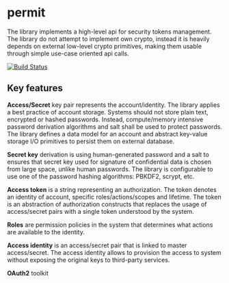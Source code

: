 # permit

The library implements a high-level api for security tokens management. The library do not attempt to implement own crypto, instead it is heavily depends on external low-level crypto primitives, making them usable through simple use-case oriented api calls.

[![Build Status](https://secure.travis-ci.org/fogfish/permit.svg?branch=master)](http://travis-ci.org/fogfish/permit)


## Key features 

**Access/Secret** key pair represents the account/identity. The library applies a best practice of account storage. Systems should not store plain text, encrypted or hashed passwords. Instead, compute/memory intensive password derivation algorithms and salt shall be used to protect passwords. The library defines a data model for an account and abstract key-value storage I/O primitives to persist them on external database.  

**Secret key** derivation is using human-generated password and a salt to ensures that secret key used for signature of confidential data is chosen from large space, unlike human passwords. The library is configurable to use one of the password hashing algorithms: PBKDF2, scrypt, etc.
 
**Access token** is a string representing an authorization. The token denotes an identity of account, specific roles/actions/scopes and lifetime. The token is an abstraction of authorization constructs that replaces the usage of access/secret pairs with a single token understood by the system.

**Roles** are permission policies in the system that determines what actions are available to the identity.

**Access identity** is an access/secret pair that is linked to master access/secret. The access identity allows to provision the access to system without exposing the original keys to third-party services.  

**OAuth2** toolkit
